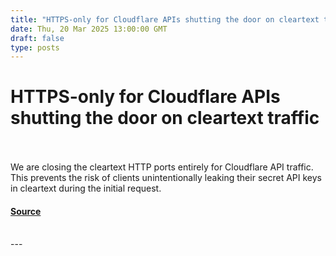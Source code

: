 ```yaml
---
title: "HTTPS-only for Cloudflare APIs shutting the door on cleartext traffic"
date: Thu, 20 Mar 2025 13:00:00 GMT
draft: false
type: posts
---
```

# HTTPS-only for Cloudflare APIs shutting the door on cleartext traffic

<br/>

<br/>
We are closing the cleartext HTTP ports entirely for Cloudflare API traffic. This prevents the risk of clients unintentionally leaking their secret API keys in cleartext during the initial request.

#### [Source](https://blog.cloudflare.com/https-only-for-cloudflare-apis-shutting-the-door-on-cleartext-traffic/)

<br/>
---
